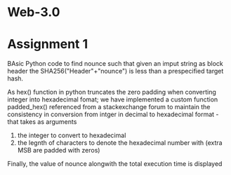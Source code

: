 # Web-3.0


# Assignment 1
BAsic Python code to find nounce such that given an imput string as block header the SHA256("Header"+"nounce") is less than a prespecified target hash.


As hex() function in python truncates the zero padding when converting integer into hexadecimal fomat;
we have implemented a custom function  padded_hex() referenced from a stackexchange forum to maintain the consistency in conversion from intger in decimal to hexadecimal format - that takes as arguments 
1. the integer to convert to hexadecimal
2. the legnth of characters to denote the hexadecimal number with (extra MSB are padded with zeros)

Finally, the value of nounce alongwith the total execution time is displayed
